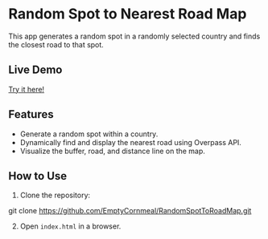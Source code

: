 # Random Spot to Nearest Road Map

This app generates a random spot in a randomly selected country and finds the closest road to that spot.

## Live Demo
[Try it here!](https://EmptyCornmeal.github.io/RandomSpotToRoadMap/)

## Features
- Generate a random spot within a country.
- Dynamically find and display the nearest road using Overpass API.
- Visualize the buffer, road, and distance line on the map.

## How to Use
1. Clone the repository:

git clone https://github.com/EmptyCornmeal/RandomSpotToRoadMap.git

2. Open `index.html` in a browser.
